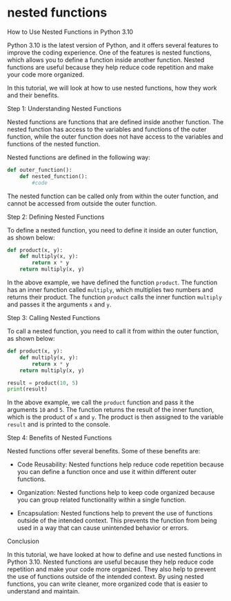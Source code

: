 
nested functions
================
How to Use Nested Functions in Python 3.10

Python 3.10 is the latest version of Python, and it offers several features to improve the coding experience. One of the features is nested functions, which allows you to define a function inside another function. Nested functions are useful because they help reduce code repetition and make your code more organized.

In this tutorial, we will look at how to use nested functions, how they work and their benefits.

Step 1: Understanding Nested Functions

Nested functions are functions that are defined inside another function. The nested function has access to the variables and functions of the outer function, while the outer function does not have access to the variables and functions of the nested function. 

Nested functions are defined in the following way:

```python
def outer_function():
    def nested_function():
        #code
```

The nested function can be called only from within the outer function, and cannot be accessed from outside the outer function.

Step 2: Defining Nested Functions

To define a nested function, you need to define it inside an outer function, as shown below:

```python
def product(x, y):
    def multiply(x, y):
        return x * y
    return multiply(x, y)
```

In the above example, we have defined the function `product`. The function has an inner function called `multiply`, which multiplies two numbers and returns their product. The function `product` calls the inner function `multiply` and passes it the arguments `x` and `y`. 

Step 3: Calling Nested Functions

To call a nested function, you need to call it from within the outer function, as shown below:

```python
def product(x, y):
    def multiply(x, y):
        return x * y
    return multiply(x, y)

result = product(10, 5)
print(result)
```

In the above example, we call the `product` function and pass it the arguments `10` and `5`. The function returns the result of the inner function, which is the product of `x` and `y`. The product is then assigned to the variable `result` and is printed to the console.

Step 4: Benefits of Nested Functions

Nested functions offer several benefits. Some of these benefits are:

- Code Reusability: Nested functions help reduce code repetition because you can define a function once and use it within different outer functions.

- Organization: Nested functions help to keep code organized because you can group related functionality within a single function.

- Encapsulation: Nested functions help to prevent the use of functions outside of the intended context. This prevents the function from being used in a way that can cause unintended behavior or errors.

Conclusion

In this tutorial, we have looked at how to define and use nested functions in Python 3.10. Nested functions are useful because they help reduce code repetition and make your code more organized. They also help to prevent the use of functions outside of the intended context. By using nested functions, you can write cleaner, more organized code that is easier to understand and maintain.